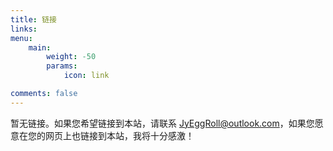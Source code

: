 ```yaml
---
title: 链接
links:
menu:
    main: 
        weight: -50
        params:
            icon: link

comments: false
---
```


暂无链接。如果您希望链接到本站，请联系 <JyEggRoll@outlook.com>，如果您愿意在您的网页上也链接到本站，我将十分感激！
